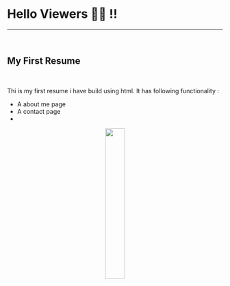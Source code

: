   <h1>Hello Viewers 🙌🏻 !!</h1> <hr>
    <br>
    
   <h2 align="centre">My First Resume </h2>
   <br>
   <p> Thi is my first resume i have build using html. It has following functionality :</p>
   <ul>
   <li>A about me page</li>
   <li>A contact page</li>
   <li></li>
   
   
   </ul>
    <p align="center">
        <a href="https://hacktoberfest.digitalocean.com/">
            <img src="https://raw.githubusercontent.com/keshavsingh4522/hacktoberfest2021/35fc6060c5ddead5792f29a2437fea160dbe9804/Assets/logo-hacktoberfest-full.f42e3b1.svg" width="30%">
        </a>
    </p>

